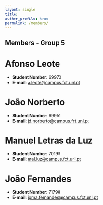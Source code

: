 ```yaml
---
layout: single
title: 
author_profile: true
permalink: /members/
---
```


## Members - Group 5

# Afonso Leote
- **Student Number**: 69970
- **E-mail**: a.leote@campus.fct.unl.pt

# João Norberto
- **Student Number**: 69951
- **E-mail**: jd.norberto@campus.fct.unl.pt

# Manuel Letras da Luz
- **Student Number**: 70199
- **E-mail**: mal.luz@campus.fct.unl.pt

# João Fernandes
- **Student Number**: 71798
- **E-mail**: jpma.fernandes@campus.fct.unl.pt
